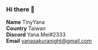 ### Hi there 👋
**Name** TinyYana<br>
**Country** Taiwan<br>
**Discord** Yana.Mei#2333<br>
**Email** yanasakuranight@gmail.com
